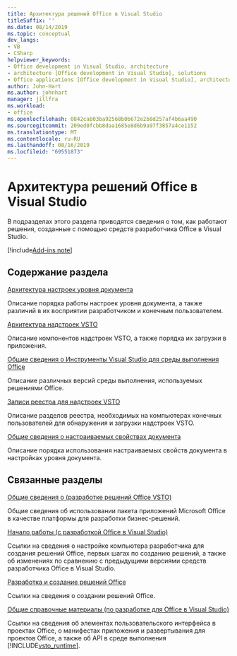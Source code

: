 ```yaml
---
title: Архитектура решений Office в Visual Studio
titleSuffix: ''
ms.date: 08/14/2019
ms.topic: conceptual
dev_langs:
- VB
- CSharp
helpviewer_keywords:
- Office development in Visual Studio, architecture
- architecture [Office development in Visual Studio], solutions
- Office applications [Office development in Visual Studio], architecture
author: John-Hart
ms.author: johnhart
manager: jillfra
ms.workload:
- office
ms.openlocfilehash: 0842cab03ba92568b0b672e2b8d257af4b6aa490
ms.sourcegitcommit: 209ed0fcbb8daa1685e8d6b9a97f3857a4ce1152
ms.translationtype: MT
ms.contentlocale: ru-RU
ms.lasthandoff: 08/16/2019
ms.locfileid: "69551873"
---
```

# <a name="architecture-of-office-solutions-in-visual-studio"></a>Архитектура решений Office в Visual Studio
  В подразделах этого раздела приводятся сведения о том, как работают решения, созданные с помощью средств разработчика Office в Visual Studio.

[!include[Add-ins note](includes/addinsnote.md)]

## <a name="in-this-section"></a>Содержание раздела

[Архитектура настроек уровня документа](../vsto/architecture-of-document-level-customizations.md)

Описание порядка работы настроек уровня документа, а также различий в их восприятии разработчиком и конечным пользователем.

[Архитектура надстроек VSTO](../vsto/architecture-of-vsto-add-ins.md)

Описание компонентов надстроек VSTO, а также порядка их загрузки в приложения.

[Общие сведения о Инструменты Visual Studio для среды выполнения Office](../vsto/visual-studio-tools-for-office-runtime-overview.md)

Описание различных версий среды выполнения, используемых решениями Office.

[Записи реестра для надстроек VSTO](../vsto/registry-entries-for-vsto-add-ins.md)

Описание разделов реестра, необходимых на компьютерах конечных пользователей для обнаружения и загрузки надстроек VSTO.

[Общие сведения о настраиваемых свойствах документа](../vsto/custom-document-properties-overview.md)

Описание порядка использования настраиваемых свойств документа в настройках уровня документа.

## <a name="related-sections"></a>Связанные разделы

[Общие сведения о &#40;разработке решений Office VSTO&#41;](../vsto/office-solutions-development-overview-vsto.md)

Общие сведения об использовании пакета приложений Microsoft Office в качестве платформы для разработки бизнес-решений.

[Начало работы &#40;с разработкой Office в Visual Studio&#41;](../vsto/getting-started-office-development-in-visual-studio.md)

Ссылки на сведения о настройке компьютера разработчика для создания решений Office, первых шагах по созданию решений, а также об изменениях по сравнению с предыдущими версиями средств разработчика Office в Visual Studio.

[Разработка и создание решений Office](../vsto/designing-and-creating-office-solutions.md)

Ссылки на сведения о создании решений Office.

[Общие справочные материалы &#40;по разработке для Office в Visual Studio&#41;](../vsto/general-reference-office-development-in-visual-studio.md)

Ссылки на сведения об элементах пользовательского интерфейса в проектах Office, о манифестах приложения и развертывания для проектов Office, а также об API в среде выполнения [!INCLUDE[vsto_runtime](../vsto/includes/vsto-runtime-md.md)].
